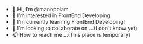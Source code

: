 - 👋 Hi, I’m @manopolam
- 👀 I’m interested in FrontEnd Developing
- 🌱 I’m currently learning FrontEnd Developing!
- 💞️ I’m looking to collaborate on ...(I don't know yet)
- 📫 How to reach me ...(This place is temporary)

<!---
manopolam/manopolam is a ✨ special ✨ repository because its `README.md` (this file) appears on your GitHub profile.
You can click the Preview link to take a look at your changes.
--->
